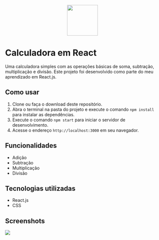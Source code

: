 <p align="center">
  <img width='100' src='https://cdn-icons-png.flaticon.com/512/6472/6472942.png'/>
</p>

# Calculadora em React

Uma calculadora simples com as operações básicas de soma, subtração, multiplicação e divisão. Este projeto foi desenvolvido como parte do meu aprendizado em React.js.

## Como usar

1. Clone ou faça o download deste repositório.
2. Abra o terminal na pasta do projeto e execute o comando `npm install` para instalar as dependências.
3. Execute o comando `npm start` para iniciar o servidor de desenvolvimento.
4. Acesse o endereço `http://localhost:3000` em seu navegador.

## Funcionalidades

- Adição
- Subtração
- Multiplicação
- Divisão

## Tecnologias utilizadas

- React.js
- CSS

## Screenshots

<img src='https://i.imgur.com/KheCw1v.png'/>
